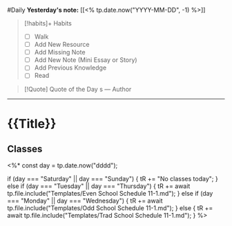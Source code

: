 #Daily
**Yesterday's note:** [[<% tp.date.now("YYYY-MM-DD", -1) %>]]

> [!habits]+ Habits 
>- [ ] Walk 
>- [ ] Add New Resource
> - [ ] Add Missing Note
> - [ ] Add New Note (Mini Essay or Story)
> - [ ] Add Previous Knowledge  
> - [ ] Read

> [!Quote]  Quote of the Day
> s
> — Author


<hr>

# {{Title}}




## Classes 
<%*
const day = tp.date.now("dddd"); 

if (day === "Saturday" || day === "Sunday") {
  tR += "No classes today";
} else if (day === "Tuesday" || day === "Thursday") {
  tR += await tp.file.include("Templates/Even School Schedule 11-1.md");
} else if (day === "Monday" || day === "Wednesday") {
  tR += await tp.file.include("Templates/Odd School Schedule 11-1.md");
} else {
  tR += await tp.file.include("Templates/Trad School Schedule 11-1.md");
}
%>